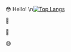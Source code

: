 😳 Hello!
\n[![Top Langs](https://github-readme-stats.vercel.app/api/top-langs/?username=seeya00&layout=compact)](https://github.com/seeya00/github-readme-stats)

🥳

🤔

😅
